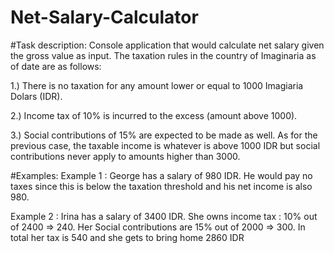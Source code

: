 # Net-Salary-Calculator

#Task description:
Console application that would calculate net salary given the gross value as input. The taxation rules in the country of Imaginaria as of date are as follows:

1.) There is no taxation for any amount lower or equal to 1000 Imagiaria Dolars (IDR).

2.) Income tax of 10% is incurred to the excess (amount above 1000).

3.) Social contributions of 15% are expected to be made as well. As for the previous case, the taxable income is whatever is above 1000 IDR but social contributions never apply to amounts higher than 3000.

#Examples:
Example 1 : George has a salary of 980 IDR. He would pay no taxes since this is below the taxation threshold and his net income is also 980.

Example 2 : Irina has a salary of 3400 IDR. She owns income tax : 10% out of 2400 => 240. Her Social contributions are 15% out of 2000 => 300. In total her tax is 540 and she gets to bring home 2860 IDR
